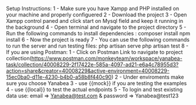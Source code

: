 Setup Instructions:
  1 - Make sure you have Xampp and PHP installed on your machine and properly configuered
  2 - Download the project
  3 - Open Xampp control paned and click start on Mysql field and keep it running in the background
  4 - Open terminal and navigate to the project directory
  5 - Run the following commands to install dependencies :
                                                        composer install
                                                        npm install
  6 - Now the project is ready 
  7 - You can use the following commands to run the server and run testing files:
                                                                              php artisan serve
                                                                              php artisan test
  8 - If you are using Postman:
      1 - Click on Postman Link to navigate to project collection(https://www.postman.com/monkeyteam/workspace/yanabea-task/collection/40008229-2f17422e-585a-4097-ad21-e6a4c78955d3?action=share&creator=40008229&active-environment=40008229-15ec0ba0-d11e-4230-b4b0-a58b8f440c90)
      2 - Under enviroments make sure you choose Yanabea
      3 - use {{mock}} if you are testing the examples
      4 - use {{local}} to test the actual endpoints
      5 - To login and test existing data use: email ⇒ Yanabea@test.com & password ⇒ Yanabea@test123
